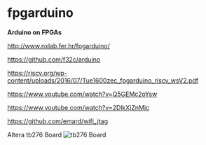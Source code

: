 # fpgarduino
**Arduino on FPGAs**

http://www.nxlab.fer.hr/fpgarduino/

https://github.com/f32c/arduino

https://riscv.org/wp-content/uploads/2016/07/Tue1600zec_fpgarduino_riscv_wsV2.pdf

https://www.youtube.com/watch?v=Q5GEMc2oYsw

https://www.youtube.com/watch?v=2DlkXjZnMjc

https://github.com/emard/wifi_jtag

Altera tb276 Board
![tb276 Board](http://www.nxlab.fer.hr/fpgarduino/img/altera_tb276.jpg)
